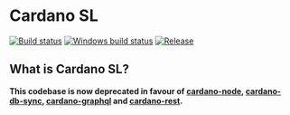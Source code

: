# Cardano SL

[![Build status](https://badge.buildkite.com/9c3141d21214ff3ea95d0a38a0e1dab59b206159d2841dee44.svg?branch=master)](https://buildkite.com/input-output-hk/cardano-sl)
[![Windows build status](https://ci.appveyor.com/api/projects/status/github/input-output-hk/cardano-sl?branch=master&svg=true)](https://ci.appveyor.com/project/input-output/cardano-sl)
[![Release](https://img.shields.io/github/release/input-output-hk/cardano-sl.svg)](https://github.com/input-output-hk/cardano-sl/releases)

## What is Cardano SL?

**This codebase is now deprecated in favour of
[cardano-node](https://github.com/input-output-hk/cardano-node),
[cardano-db-sync](https://github.com/input-output-hk/cardano-db-sync),
[cardano-graphql](https://github.com/input-output-hk/cardano-graphql) and
[cardano-rest](https://github.com/input-output-hk/cardano-rest).**
